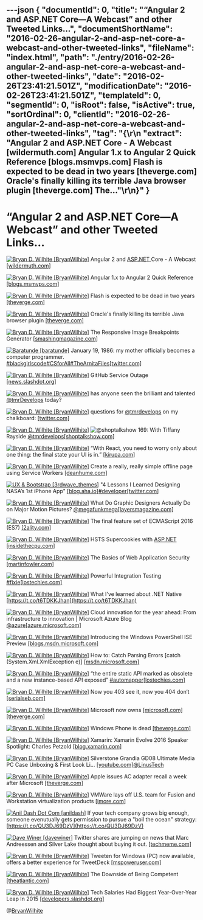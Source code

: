 ---json
{
  "documentId": 0,
  "title": "“Angular 2 and ASP.NET Core—A Webcast” and other Tweeted Links…",
  "documentShortName": "2016-02-26-angular-2-and-asp-net-core-a-webcast-and-other-tweeted-links",
  "fileName": "index.html",
  "path": "./entry/2016-02-26-angular-2-and-asp-net-core-a-webcast-and-other-tweeted-links",
  "date": "2016-02-26T23:41:21.501Z",
  "modificationDate": "2016-02-26T23:41:21.501Z",
  "templateId": 0,
  "segmentId": 0,
  "isRoot": false,
  "isActive": true,
  "sortOrdinal": 0,
  "clientId": "2016-02-26-angular-2-and-asp-net-core-a-webcast-and-other-tweeted-links",
  "tag": "{\r\n  \"extract\": \"Angular 2 and ASP.NET  Core - A Webcast [wildermuth.com]  Angular 1.x to Angular 2 Quick Reference [blogs.msmvps.com]  Flash is expected to be dead in two years [theverge.com]  Oracle's finally killing its terrible Java browser plugin [theverge.com]  The...\"\r\n}"
}
---

# “Angular 2 and ASP.NET Core—A Webcast” and other Tweeted Links…

[<img alt="Bryan D. Wilhite [BryanWilhite]" src="https://songhay.blob.core.windows.net/shared-social-twitter/BryanWilhite.jpeg">](http://t.co/UNdqV0Z1zz "Bryan D. Wilhite [BryanWilhite]") Angular 2 and [ASP.NET ](http://www.asp.net/) Core - A Webcast [[wildermuth.com]](http://wildermuth.com/2016/02/01/Angular_2_and_ASP_NET_Core_-_A_Webcast)

[<img alt="Bryan D. Wilhite [BryanWilhite]" src="https://songhay.blob.core.windows.net/shared-social-twitter/BryanWilhite.jpeg">](http://t.co/UNdqV0Z1zz "Bryan D. Wilhite [BryanWilhite]") Angular 1.x to Angular 2 Quick Reference [[blogs.msmvps.com]](http://blogs.msmvps.com/deborahk/angular-1-x-to-angular-2-quick-reference/)

[<img alt="Bryan D. Wilhite [BryanWilhite]" src="https://songhay.blob.core.windows.net/shared-social-twitter/BryanWilhite.jpeg">](http://t.co/UNdqV0Z1zz "Bryan D. Wilhite [BryanWilhite]") Flash is expected to be dead in two years [[theverge.com]](http://www.theverge.com/2016/1/27/10840480/flash-dead-in-two-years-webm)

[<img alt="Bryan D. Wilhite [BryanWilhite]" src="https://songhay.blob.core.windows.net/shared-social-twitter/BryanWilhite.jpeg">](http://t.co/UNdqV0Z1zz "Bryan D. Wilhite [BryanWilhite]") Oracle's finally killing its terrible Java browser plugin [[theverge.com]](http://www.theverge.com/2016/1/28/10858250/oracle-java-plugin-deprecation-jdk-9)

[<img alt="Bryan D. Wilhite [BryanWilhite]" src="https://songhay.blob.core.windows.net/shared-social-twitter/BryanWilhite.jpeg">](http://t.co/UNdqV0Z1zz "Bryan D. Wilhite [BryanWilhite]") The Responsive Image Breakpoints Generator [[smashingmagazine.com]](https://www.smashingmagazine.com/2016/01/responsive-image-breakpoints-generation/)

[<img alt="Baratunde [baratunde]" src="https://songhay.blob.core.windows.net/shared-social-twitter/baratunde.jpg">](http://t.co/WZPMLpmLDc "Baratunde [baratunde]") January 19, 1986: my mother officially becomes a computer programmer. [#blackgirlscode](http://search.twitter.com/search?q=%23blackgirlscode)[#CSforAll](http://search.twitter.com/search?q=%23CSforAll)[#TheArnitaFiles](http://search.twitter.com/search?q=%23TheArnitaFiles)[[twitter.com]](https://twitter.com/baratunde/status/693894987570888705/photo/1)

[<img alt="Bryan D. Wilhite [BryanWilhite]" src="https://songhay.blob.core.windows.net/shared-social-twitter/BryanWilhite.jpeg">](http://t.co/UNdqV0Z1zz "Bryan D. Wilhite [BryanWilhite]") GitHub Service Outage [[news.slashdot.org]](http://news.slashdot.org/story/16/01/28/0211200/github-service-outage?utm_source=feedly1.0mainlinkanon&utm_medium=feed)

[<img alt="Bryan D. Wilhite [BryanWilhite]" src="https://songhay.blob.core.windows.net/shared-social-twitter/BryanWilhite.jpeg">](http://t.co/UNdqV0Z1zz "Bryan D. Wilhite [BryanWilhite]") has anyone seen the brilliant and talented [@tmrDevelops](http://twitter.com/tmrDevelops) today?

[<img alt="Bryan D. Wilhite [BryanWilhite]" src="https://songhay.blob.core.windows.net/shared-social-twitter/BryanWilhite.jpeg">](http://t.co/UNdqV0Z1zz "Bryan D. Wilhite [BryanWilhite]") questions for [@tmrdevelops](http://twitter.com/tmrdevelops) on my chalkboard: [[twitter.com]](https://twitter.com/BryanWilhite/status/692850735973699587/photo/1)

[<img alt="Bryan D. Wilhite [BryanWilhite]" src="https://songhay.blob.core.windows.net/shared-social-twitter/BryanWilhite.jpeg">](http://t.co/UNdqV0Z1zz "Bryan D. Wilhite [BryanWilhite]") ![@shoptalkshow](http://twitter.com/shoptalkshow) 169: With Tiffany Rayside [@tmrdevelops](http://twitter.com/tmrdevelops)[[shoptalkshow.com]](http://shoptalkshow.com/episodes/169-with-tiffany-rayside/)

[<img alt="Bryan D. Wilhite [BryanWilhite]" src="https://songhay.blob.core.windows.net/shared-social-twitter/BryanWilhite.jpeg">](http://t.co/UNdqV0Z1zz "Bryan D. Wilhite [BryanWilhite]") “With React, you need to worry only about one thing: the final state your UI is in.” [[kirupa.com]](https://www.kirupa.com/react/introducing_react.htm)

[<img alt="Bryan D. Wilhite [BryanWilhite]" src="https://songhay.blob.core.windows.net/shared-social-twitter/BryanWilhite.jpeg">](http://t.co/UNdqV0Z1zz "Bryan D. Wilhite [BryanWilhite]") Create a really, really simple offline page using Service Workers [[deanhume.com]](http://deanhume.com/home/blogpost/create-a-really--really-simple-offline-page-using-service-workers/10135)

[<img alt="UX & Bootstrap [3rdwave_themes]" src="https://songhay.blob.core.windows.net/shared-social-twitter/3rdwave_themes.png">](https://t.co/YxkOQb6W1f "UX & Bootstrap [3rdwave_themes]") "4 Lessons I Learned Designing NASA’s 1st iPhone App" [[blog.aha.io]](http://blog.aha.io/index.php/4-product-management-lessons-learned-designing-nasas-1st-iphone-app/?utm_content=buffer62df2&utm_medium=social&utm_source=twitter.com&utm_campaign=buffer)[#developer](http://search.twitter.com/search?q=%23developer)[[twitter.com]](https://twitter.com/3rdwave_themes/status/693912159869362176/photo/1)

[<img alt="Bryan D. Wilhite [BryanWilhite]" src="https://songhay.blob.core.windows.net/shared-social-twitter/BryanWilhite.jpeg">](http://t.co/UNdqV0Z1zz "Bryan D. Wilhite [BryanWilhite]") What Do Graphic Designers Actually Do on Major Motion Pictures? [@megafunkmega](http://twitter.com/megafunkmega)[[layersmagazine.com]](http://layersmagazine.com/what-do-graphic-designers-actually-do-for-major-motion-pictures.html)

[<img alt="Bryan D. Wilhite [BryanWilhite]" src="https://songhay.blob.core.windows.net/shared-social-twitter/BryanWilhite.jpeg">](http://t.co/UNdqV0Z1zz "Bryan D. Wilhite [BryanWilhite]") The final feature set of ECMAScript 2016 (ES7) [[2ality.com]](http://www.2ality.com/2016/01/ecmascript-2016.html)

[<img alt="Bryan D. Wilhite [BryanWilhite]" src="https://songhay.blob.core.windows.net/shared-social-twitter/BryanWilhite.jpeg">](http://t.co/UNdqV0Z1zz "Bryan D. Wilhite [BryanWilhite]") HSTS Supercookies with [ASP.NET ](http://www.asp.net/)[[insidethecpu.com]](http://insidethecpu.com/2016/01/29/hsts-supercookies-with-asp-net/)

[<img alt="Bryan D. Wilhite [BryanWilhite]" src="https://songhay.blob.core.windows.net/shared-social-twitter/BryanWilhite.jpeg">](http://t.co/UNdqV0Z1zz "Bryan D. Wilhite [BryanWilhite]") The Basics of Web Application Security [[martinfowler.com]](http://martinfowler.com/articles/web-security-basics.html)

[<img alt="Bryan D. Wilhite [BryanWilhite]" src="https://songhay.blob.core.windows.net/shared-social-twitter/BryanWilhite.jpeg">](http://t.co/UNdqV0Z1zz "Bryan D. Wilhite [BryanWilhite]") Powerful Integration Testing [#fixie](http://search.twitter.com/search?q=%23fixie)[[lostechies.com]](https://lostechies.com/patricklioi/2016/01/27/powerful-integration-testing/)

[<img alt="Bryan D. Wilhite [BryanWilhite]" src="https://songhay.blob.core.windows.net/shared-social-twitter/BryanWilhite.jpeg">](http://t.co/UNdqV0Z1zz "Bryan D. Wilhite [BryanWilhite]") What I've learned about .NET Native [https://t.co/t6TDKKJhan](https://t.co/t6TDKKJhan)

[<img alt="Bryan D. Wilhite [BryanWilhite]" src="https://songhay.blob.core.windows.net/shared-social-twitter/BryanWilhite.jpeg">](http://t.co/UNdqV0Z1zz "Bryan D. Wilhite [BryanWilhite]") Cloud innovation for the year ahead: From infrastructure to innovation | Microsoft Azure Blog [@azure](http://twitter.com/azure)[[azure.microsoft.com]](https://azure.microsoft.com/en-us/blog/cloud-innovation-for-the-year-ahead-from-infrastructure-to-innovation/)

[<img alt="Bryan D. Wilhite [BryanWilhite]" src="https://songhay.blob.core.windows.net/shared-social-twitter/BryanWilhite.jpeg">](http://t.co/UNdqV0Z1zz "Bryan D. Wilhite [BryanWilhite]") Introducing the Windows PowerShell ISE Preview [[blogs.msdn.microsoft.com]](https://blogs.msdn.microsoft.com/powershell/2016/01/20/introducing-the-windows-powershell-ise-preview/)

[<img alt="Bryan D. Wilhite [BryanWilhite]" src="https://songhay.blob.core.windows.net/shared-social-twitter/BryanWilhite.jpeg">](http://t.co/UNdqV0Z1zz "Bryan D. Wilhite [BryanWilhite]") How to: Catch Parsing Errors [catch (System.Xml.XmlException e)] [[msdn.microsoft.com]](https://msdn.microsoft.com/en-us/library/bb387040.aspx)

[<img alt="Bryan D. Wilhite [BryanWilhite]" src="https://songhay.blob.core.windows.net/shared-social-twitter/BryanWilhite.jpeg">](http://t.co/UNdqV0Z1zz "Bryan D. Wilhite [BryanWilhite]") “the entire static API marked as obsolete and a new instance-based API exposed” [#automapper](http://search.twitter.com/search?q=%23automapper)[[lostechies.com]](https://lostechies.com/jimmybogard/2016/01/28/automapper-4-2-0-released/)

[<img alt="Bryan D. Wilhite [BryanWilhite]" src="https://songhay.blob.core.windows.net/shared-social-twitter/BryanWilhite.jpeg">](http://t.co/UNdqV0Z1zz "Bryan D. Wilhite [BryanWilhite]") Now you 403 see it, now you 404 don‘t [[serialseb.com]](http://serialseb.com/blog/2016/01/29/now-you-see-it-now-you-dont/)

[<img alt="Bryan D. Wilhite [BryanWilhite]" src="https://songhay.blob.core.windows.net/shared-social-twitter/BryanWilhite.jpeg">](http://t.co/UNdqV0Z1zz "Bryan D. Wilhite [BryanWilhite]") Microsoft now owns [[microsoft.com]](http://www.microsoft.com/surface/en-us)[[theverge.com]](http://www.theverge.com/2016/1/27/10845868/microsoft-surface-phone-domain)

[<img alt="Bryan D. Wilhite [BryanWilhite]" src="https://songhay.blob.core.windows.net/shared-social-twitter/BryanWilhite.jpeg">](http://t.co/UNdqV0Z1zz "Bryan D. Wilhite [BryanWilhite]") Windows Phone is dead [[theverge.com]](http://www.theverge.com/2016/1/28/10864034/windows-phone-is-dead)

[<img alt="Bryan D. Wilhite [BryanWilhite]" src="https://songhay.blob.core.windows.net/shared-social-twitter/BryanWilhite.jpeg">](http://t.co/UNdqV0Z1zz "Bryan D. Wilhite [BryanWilhite]") Xamarin: Xamarin Evolve 2016 Speaker Spotlight: Charles Petzold [[blog.xamarin.com]](https://blog.xamarin.com/xamarin-evolve-2016-speaker-spotlight-charles-petzold/)

[<img alt="Bryan D. Wilhite [BryanWilhite]" src="https://songhay.blob.core.windows.net/shared-social-twitter/BryanWilhite.jpeg">](http://t.co/UNdqV0Z1zz "Bryan D. Wilhite [BryanWilhite]") Silverstone Grandia GD08 Ultimate Media PC Case Unboxing &amp; First Look Li... [[youtube.com]](https://www.youtube.com/watch?v=-OwvSoQnhj4&feature=youtu.be)[@LinusTech](http://twitter.com/LinusTech)

[<img alt="Bryan D. Wilhite [BryanWilhite]" src="https://songhay.blob.core.windows.net/shared-social-twitter/BryanWilhite.jpeg">](http://t.co/UNdqV0Z1zz "Bryan D. Wilhite [BryanWilhite]") Apple issues AC adapter recall a week after Microsoft [[theverge.com]](http://www.theverge.com/2016/1/28/10857276/apple-mac-power-adapter-recall-ipad-microsoft)

[<img alt="Bryan D. Wilhite [BryanWilhite]" src="https://songhay.blob.core.windows.net/shared-social-twitter/BryanWilhite.jpeg">](http://t.co/UNdqV0Z1zz "Bryan D. Wilhite [BryanWilhite]") VMWare lays off U.S. team for Fusion and Workstation virtualization products [[imore.com]](http://www.imore.com/vmware-lays-us-team-fusion-and-workstation-virtualization-products)

[<img alt="Anil Dash Dot Com [anildash]" src="https://songhay.blob.core.windows.net/shared-social-twitter/anildash.jpg">](https://t.co/DGlCONxUGJ "Anil Dash Dot Com [anildash]") If your tech company grows big enough, someone evenutually gets permission to pursue a "boil the ocean" strategy: [https://t.co/QU3DJ69DzV](https://t.co/QU3DJ69DzV)

[<img alt="Dave Winer [davewiner]" src="https://songhay.blob.core.windows.net/shared-social-twitter/davewiner.png">](https://t.co/ztgzDGiyOj "Dave Winer [davewiner]") Twitter shares are jumping on news that Marc Andreessen and Silver Lake thought about buying it out. [[techmeme.com]](http://www.techmeme.com/160201/p7#a160201p7)

[<img alt="Bryan D. Wilhite [BryanWilhite]" src="https://songhay.blob.core.windows.net/shared-social-twitter/BryanWilhite.jpeg">](http://t.co/UNdqV0Z1zz "Bryan D. Wilhite [BryanWilhite]") Tweeten for Windows (PC) now available, offers a better experience for TweetDeck [[mspoweruser.com]](http://mspoweruser.com/tweeten-for-windows-pc-now-available-offers-a-better-experience-for-tweetdeck/)

[<img alt="Bryan D. Wilhite [BryanWilhite]" src="https://songhay.blob.core.windows.net/shared-social-twitter/BryanWilhite.jpeg">](http://t.co/UNdqV0Z1zz "Bryan D. Wilhite [BryanWilhite]") The Downside of Being Competent [[theatlantic.com]](http://www.theatlantic.com/business/archive/2015/05/being-a-go-getter-is-no-fun/393863/?utm_source=SFFB)

[<img alt="Bryan D. Wilhite [BryanWilhite]" src="https://songhay.blob.core.windows.net/shared-social-twitter/BryanWilhite.jpeg">](http://t.co/UNdqV0Z1zz "Bryan D. Wilhite [BryanWilhite]") Tech Salaries Had Biggest Year-Over-Year Leap In 2015 [[developers.slashdot.org]](http://developers.slashdot.org/story/16/01/26/1518224/tech-salaries-had-biggest-year-over-year-leap-in-2015?utm_source=feedly1.0mainlinkanon&utm_medium=feed)

@[BryanWilhite](https://twitter.com/BryanWilhite)
